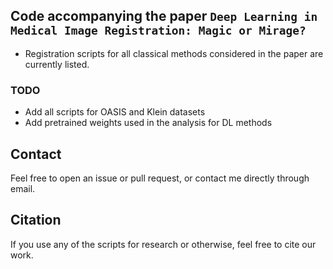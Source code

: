 ## Code accompanying the paper `Deep Learning in Medical Image Registration: Magic or Mirage?`

* Registration scripts for all classical methods considered in the paper are currently listed.

### TODO

* Add all scripts for OASIS and Klein datasets
* Add pretrained weights used in the analysis for DL methods

## Contact
Feel free to open an issue or pull request, or contact me directly through email. 

## Citation
If you use any of the scripts for research or otherwise, feel free to cite our work.
 
